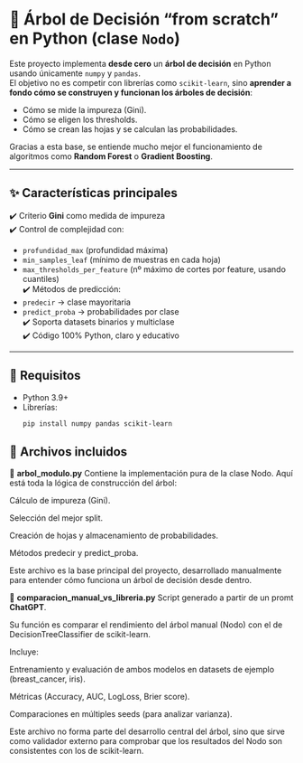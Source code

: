 # 🌳 Árbol de Decisión “from scratch” en Python (clase `Nodo`)

Este proyecto implementa **desde cero** un **árbol de decisión** en Python usando únicamente `numpy` y `pandas`.  
El objetivo no es competir con librerías como `scikit-learn`, sino **aprender a fondo cómo se construyen y funcionan los árboles de decisión**:  
- Cómo se mide la impureza (Gini).  
- Cómo se eligen los thresholds.  
- Cómo se crean las hojas y se calculan las probabilidades.  

Gracias a esta base, se entiende mucho mejor el funcionamiento de algoritmos como **Random Forest** o **Gradient Boosting**.  

---

## ✨ Características principales

✔️ Criterio **Gini** como medida de impureza  
✔️ Control de complejidad con:  
- `profundidad_max` (profundidad máxima)  
- `min_samples_leaf` (mínimo de muestras en cada hoja)  
- `max_thresholds_per_feature` (nº máximo de cortes por feature, usando cuantiles)  
✔️ Métodos de predicción:  
- `predecir` → clase mayoritaria  
- `predict_proba` → probabilidades por clase  
✔️ Soporta datasets binarios y multiclase  
✔️ Código 100% Python, claro y educativo  

---



## 🧱 Requisitos

- Python 3.9+
- Librerías:  
  ```bash
  pip install numpy pandas scikit-learn


## 📂 Archivos incluidos

📌 **arbol_modulo.py**
Contiene la implementación pura de la clase Nodo.
Aquí está toda la lógica de construcción del árbol:

Cálculo de impureza (Gini).

Selección del mejor split.

Creación de hojas y almacenamiento de probabilidades.

Métodos predecir y predict_proba.

Este archivo es la base principal del proyecto, desarrollado manualmente para entender cómo funciona un árbol de decisión desde dentro.

📌 **comparacion_manual_vs_libreria.py**
Script generado a partir de un promt **ChatGPT**.

Su función es comparar el rendimiento del árbol manual (Nodo) con el de DecisionTreeClassifier de scikit-learn.

Incluye:

Entrenamiento y evaluación de ambos modelos en datasets de ejemplo (breast_cancer, iris).

Métricas (Accuracy, AUC, LogLoss, Brier score).

Comparaciones en múltiples seeds (para analizar varianza).

Este archivo no forma parte del desarrollo central del árbol, sino que sirve como validador externo para comprobar que los resultados del Nodo son consistentes con los de scikit-learn.
